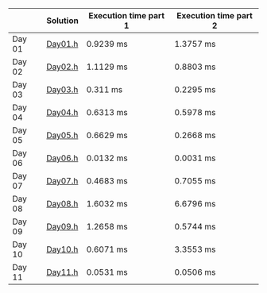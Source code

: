 |	| Solution 	| Execution time part 1	 | Execution time part 2	|
|---------|---|---|---|
| Day 01	|[Day01.h](tasks/Day01.h)	| 0.9239 ms	 | 1.3757 ms	 |
| Day 02	|[Day02.h](tasks/Day02.h)	| 1.1129 ms	 | 0.8803 ms	 |
| Day 03	|[Day03.h](tasks/Day03.h)	| 0.311 ms	 | 0.2295 ms	 |
| Day 04	|[Day04.h](tasks/Day04.h)	| 0.6313 ms	 | 0.5978 ms	 |
| Day 05	|[Day05.h](tasks/Day05.h)	| 0.6629 ms	 | 0.2668 ms	 |
| Day 06	|[Day06.h](tasks/Day06.h)	| 0.0132 ms	 | 0.0031 ms	 |
| Day 07	|[Day07.h](tasks/Day07.h)	| 0.4683 ms	 | 0.7055 ms	 |
| Day 08	|[Day08.h](tasks/Day08.h)	| 1.6032 ms	 | 6.6796 ms	 |
| Day 09	|[Day09.h](tasks/Day09.h)	| 1.2658 ms	 | 0.5744 ms	 |
| Day 10	|[Day10.h](tasks/Day10.h)	| 0.6071 ms	 | 3.3553 ms	 |
| Day 11	|[Day11.h](tasks/Day11.h)	| 0.0531 ms	 | 0.0506 ms	 |
